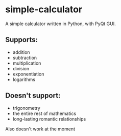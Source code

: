 <h1>simple-calculator</h1>
A simple calculator written in Python, with PyQt GUI. 

<p>
  <h2>Supports:</h2>
  <ul>
    <li>addition</li>
    <li>subtraction</li>
    <li>multiplication</li>
    <li>division</li>
    <li>exponentiation</li>
    <li>logarithms</li>
  </ul>
</p>
<p>
  <h2>Doesn't support:</h2>
  <ul>
    <li>trigonometry</li>
    <li>the entire rest of mathematics</li>
    <li>long-lasting romantic relationships</li>
  </ul>
</p>

Also doesn't work at the moment
